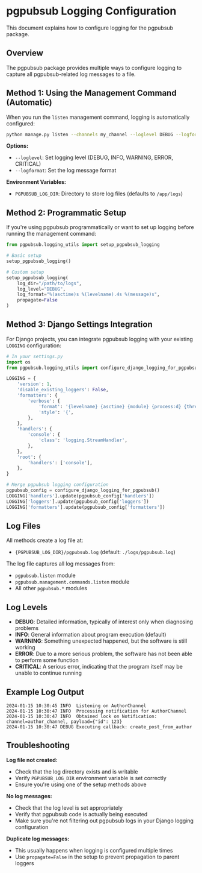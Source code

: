 # pgpubsub Logging Configuration

This document explains how to configure logging for the pgpubsub package.

## Overview

The pgpubsub package provides multiple ways to configure logging to capture all pgpubsub-related log messages to a file.

## Method 1: Using the Management Command (Automatic)

When you run the `listen` management command, logging is automatically configured:

```bash
python manage.py listen --channels my_channel --loglevel DEBUG --logformat "%(asctime)s %(levelname)s %(message)s"
```

**Options:**
- `--loglevel`: Set logging level (DEBUG, INFO, WARNING, ERROR, CRITICAL)
- `--logformat`: Set the log message format

**Environment Variables:**
- `PGPUBSUB_LOG_DIR`: Directory to store log files (defaults to `/app/logs`)

## Method 2: Programmatic Setup

If you're using pgpubsub programmatically or want to set up logging before running the management command:

```python
from pgpubsub.logging_utils import setup_pgpubsub_logging

# Basic setup
setup_pgpubsub_logging()

# Custom setup
setup_pgpubsub_logging(
    log_dir="/path/to/logs",
    log_level="DEBUG",
    log_format="%(asctime)s %(levelname).4s %(message)s",
    propagate=False
)
```

## Method 3: Django Settings Integration

For Django projects, you can integrate pgpubsub logging with your existing `LOGGING` configuration:

```python
# In your settings.py
import os
from pgpubsub.logging_utils import configure_django_logging_for_pgpubsub

LOGGING = {
    'version': 1,
    'disable_existing_loggers': False,
    'formatters': {
        'verbose': {
            'format': '{levelname} {asctime} {module} {process:d} {thread:d} {message}',
            'style': '{',
        },
    },
    'handlers': {
        'console': {
            'class': 'logging.StreamHandler',
        },
    },
    'root': {
        'handlers': ['console'],
    },
}

# Merge pgpubsub logging configuration
pgpubsub_config = configure_django_logging_for_pgpubsub()
LOGGING['handlers'].update(pgpubsub_config['handlers'])
LOGGING['loggers'].update(pgpubsub_config['loggers'])
LOGGING['formatters'].update(pgpubsub_config['formatters'])
```

## Log Files

All methods create a log file at:
- `{PGPUBSUB_LOG_DIR}/pgpubsub.log` (default: `./logs/pgpubsub.log`)

The log file captures all log messages from:
- `pgpubsub.listen` module
- `pgpubsub.management.commands.listen` module
- All other `pgpubsub.*` modules

## Log Levels

- **DEBUG**: Detailed information, typically of interest only when diagnosing problems
- **INFO**: General information about program execution (default)
- **WARNING**: Something unexpected happened, but the software is still working
- **ERROR**: Due to a more serious problem, the software has not been able to perform some function
- **CRITICAL**: A serious error, indicating that the program itself may be unable to continue running

## Example Log Output

```
2024-01-15 10:30:45 INFO  Listening on AuthorChannel
2024-01-15 10:30:47 INFO  Processing notification for AuthorChannel
2024-01-15 10:30:47 INFO  Obtained lock on Notification: channel=author_channel, payload={"id": 123}
2024-01-15 10:30:47 DEBUG Executing callback: create_post_from_author
```

## Troubleshooting

**Log file not created:**
- Check that the log directory exists and is writable
- Verify `PGPUBSUB_LOG_DIR` environment variable is set correctly
- Ensure you're using one of the setup methods above

**No log messages:**
- Check that the log level is set appropriately
- Verify that pgpubsub code is actually being executed
- Make sure you're not filtering out pgpubsub logs in your Django logging configuration

**Duplicate log messages:**
- This usually happens when logging is configured multiple times
- Use `propagate=False` in the setup to prevent propagation to parent loggers